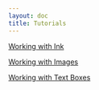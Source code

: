 ```yaml
---
layout: doc
title: Tutorials
---
```


[Working with Ink]()

[Working with Images]()

<!--[Working with Text Boxes](tutorial-working-with-text-boxes.html)-->
[Working with Text Boxes](articulate/working-with-text-boxes/story.html)
